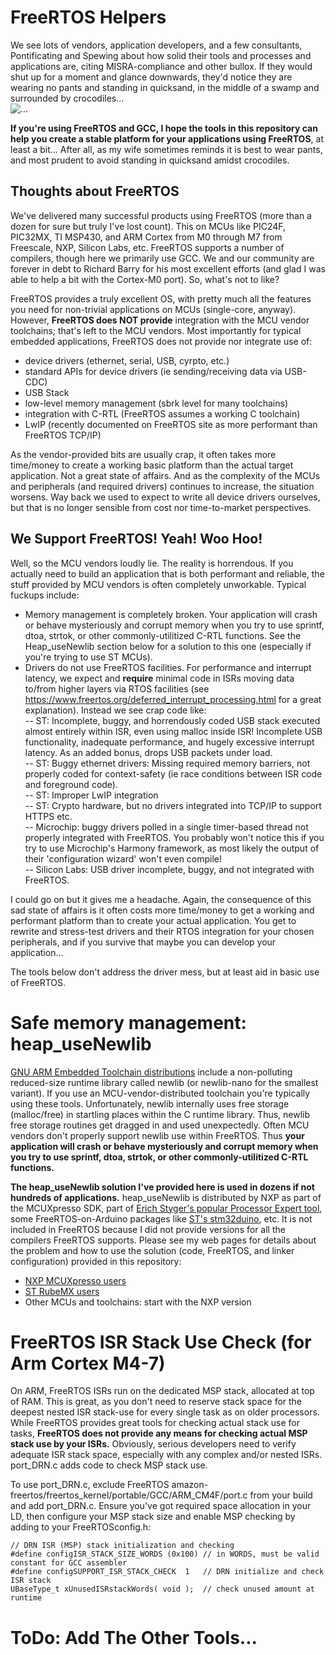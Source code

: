 # FreeRTOS Helpers
We see lots of vendors, application developers, and a few consultants, Pontificating and Spewing about how solid their tools and processes and applications are, citing MISRA-compliance and other bullox. If they would shut up for a moment and glance downwards, they'd notice they are wearing no pants and standing in quicksand, in the middle of a swamp and surrounded by crocodiles...   
![...](https://upload.wikimedia.org/wikipedia/commons/thumb/9/95/Quicksandwarning.JPG/440px-Quicksandwarning.JPG)

**If you're using FreeRTOS and GCC, I hope the tools in this repository can help you create a stable platform for your applications using FreeRTOS**, at least a bit... After all, as my wife sometimes reminds it is best to wear pants, and most prudent to avoid standing in quicksand amidst crocodiles.

## Thoughts about FreeRTOS
We've delivered many successful products using FreeRTOS (more than a dozen for sure but truly I've lost count). This on MCUs like PIC24F, PIC32MX, TI MSP430, and ARM Cortex from M0 through M7 from Freescale, NXP, Silicon Labs, etc. FreeRTOS supports a number of compilers, though here we primarily use GCC. We and our community are forever in debt to Richard Barry for his most excellent efforts (and glad I was able to help a bit with the Cortex-M0 port). So, what's not to like?

FreeRTOS provides a truly excellent OS, with pretty much all the features you need for non-trivial applications on MCUs (single-core, anyway). However, **FreeRTOS does NOT provide** integration with the MCU vendor toolchains; that's left to the MCU vendors. Most importantly for typical embedded applications, FreeRTOS does not provide nor integrate use of:
* device drivers (ethernet, serial, USB, cyrpto, etc.)
* standard APIs for device drivers (ie sending/receiving data via USB-CDC)
* USB Stack
* low-level memory management (sbrk level for many toolchains)
* integration with C-RTL (FreeRTOS assumes a working C toolchain)
* LwIP (recently documented on FreeRTOS site as more performant than FreeRTOS TCP/IP)

As the vendor-provided bits are usually crap, it often takes more time/money to create a working basic platform than the actual target application. Not a great state of affairs. And as the complexity of the MCUs and peripherals (and required drivers) continues to increase, the situation worsens. Way back we used to expect to write all device drivers ourselves, but that is no longer sensible from cost nor time-to-market perspectives.

## We Support FreeRTOS! Yeah! Woo Hoo!
Well, so the MCU vendors loudly lie. The reality is horrendous. If you actually need to build an application that is both performant and reliable, the stuff provided by MCU vendors is often completely unworkable. Typical fuckups include:
* Memory management is completely broken. Your application will crash or behave mysteriously and corrupt memory when you try to use sprintf, dtoa, strtok, or other commonly-utilitized C-RTL functions. See the Heap_useNewlib section below for a solution to this one (especially if you're trying to use ST MCUs).
* Drivers do not use FreeRTOS facilities. For performance and interrupt latency, we expect and **require** minimal code in ISRs moving data to/from higher layers via RTOS facilities (see https://www.freertos.org/deferred_interrupt_processing.html for a great explanation). Instead we see crap code like:  
-- ST: Incomplete, buggy, and horrendously coded USB stack executed almost entirely within ISR, even using malloc inside ISR! Incomplete USB functionality, inadequate performance, and hugely excessive interrupt latency. As an added bonus, drops USB packets under load.  
-- ST: Buggy ethernet drivers: Missing required memory barriers, not properly coded for context-safety (ie race conditions between ISR code and foreground code).  
-- ST: Improper LwIP integration  
-- ST: Crypto hardware, but no drivers integrated into TCP/IP to support HTTPS etc.  
-- Microchip: buggy drivers polled in a single timer-based thread not properly integrated with FreeRTOS. You probably won't notice this if you try to use Microchip's Harmony framework, as most likely the output of their 'configuration wizard' won't even compile!  
-- Silicon Labs: USB driver incomplete, buggy, and not integrated with FreeRTOS.

I could go on but it gives me a headache. Again, the consequence of this sad state of affairs is it often costs more time/money to get a working and performant platform than to create your actual application. You get to rewrite and stress-test drivers and their RTOS integration for your chosen peripherals, and if you survive that maybe you can develop your application... 

The tools below don't address the driver mess, but at least aid in basic use of FreeRTOS.

# Safe memory management: heap_useNewlib
[GNU ARM Embedded Toolchain distributions](https://developer.arm.com/open-source/gnu-toolchain/gnu-rm) include a non-polluting reduced-size runtime library called newlib (or newlib-nano for the smallest variant). If you use an MCU-vendor-distributed toolchain you're typically using these tools. Unfortunately, newlib internally uses free storage (malloc/free) in startling places within the C runtime library. Thus, newlib free storage routines get dragged in and used unexpectedly. Often MCU vendors don't properly support newlib use within FreeRTOS. Thus **your application will crash or behave mysteriously and corrupt memory when you try to use sprintf, dtoa, strtok, or other commonly-utilitized C-RTL functions.**

**The heap_useNewlib solution I've provided here is used in dozens if not hundreds of applications.** heap_useNewlib is distributed by NXP as part of the MCUXpresso SDK, part of [Erich Styger's popular Processor Expert tool](https://mcuoneclipse.com/category/processor-expert/), some FreeRTOS-on-Arduino packages like [ST's stm32duino](https://github.com/stm32duino/STM32FreeRTOS), etc. It is not included in FreeRTOS because I did not provide versions for all the compilers FreeRTOS supports. Please see my web pages for details about the problem and how to use the solution (code, FreeRTOS, and linker configuration) provided in this repository:
* [NXP MCUXpresso users](http://www.nadler.com/embedded/NXP_newlibAndFreeRTOS.html)
* [ST RubeMX users](http://www.nadler.com/embedded/NXP_newlibAndFreeRTOS.html)
* Other MCUs and toolchains: start with the NXP version

# FreeRTOS ISR Stack Use Check (for Arm Cortex M4-7)
On ARM, FreeRTOS ISRs run on the dedicated MSP stack, allocated at top of RAM. This is great, as you don't need to reserve stack space for the deepest nested ISR stack-use for every single task as on older processors. While FreeRTOS provides great tools for checking actual stack use for tasks, **FreeRTOS does not provide any means for checking actual MSP stack use by your ISRs.** Obviously, serious developers need to verify adequate ISR stack space, especially with any complex and/or nested ISRs. port_DRN.c adds code to check MSP stack use. 

To use port_DRN.c, exclude FreeRTOS amazon-freertos/freertos_kernel/portable/GCC/ARM_CM4F/port.c from your build and add port_DRN.c. Ensure you've got required space allocation in your LD, then configure your MSP stack size and enable MSP checking by adding to your FreeRTOSconfig.h:

    // DRN ISR (MSP) stack initialization and checking
    #define configISR_STACK_SIZE_WORDS (0x100) // in WORDS, must be valid constant for GCC assembler
    #define configSUPPORT_ISR_STACK_CHECK  1   // DRN initialize and check ISR stack
    UBaseType_t xUnusedISRstackWords( void );  // check unused amount at runtime

# ToDo: Add The Other Tools...
